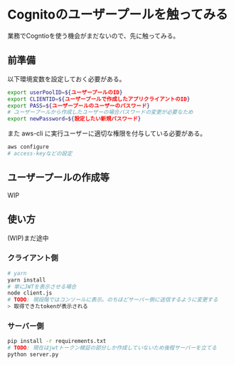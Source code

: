 # Cognitoのユーザープールを触ってみる

業務でCogntioを使う機会がまだないので、先に触ってみる。

## 前準備

以下環境変数を設定しておく必要がある。

```bash
export userPoolID=${ユーザープールのID}
export CLIENTID=${ユーザープールで作成したアプリクライアントのID}
export PASS=${ユーザープールのユーザーのパスワード}
# ユーザープールから作成したユーザーの場合パスワードの変更が必要なため
export newPassword=${設定したい新規パスワード}
```

また aws-cli に実行ユーザーに適切な権限を付与している必要がある。

```bash
aws configure
# access-keyなどの設定
```


## ユーザープールの作成等

WIP

## 使い方

(WIP)まだ途中

### クライアント側

```bash
# yarn
yarn install
# 単にJWTを表示させる場合
node client.js
# TODO: 現段階ではコンソールに表示。のちほどサーバー側に送信するように変更する
> 取得できたtokenが表示される
```

### サーバー側

```bash
pip install -r requirements.txt
# TODO: 現在はjwtトークン検証の部分しか作成していないため後程サーバーを立てる
python server.py
```